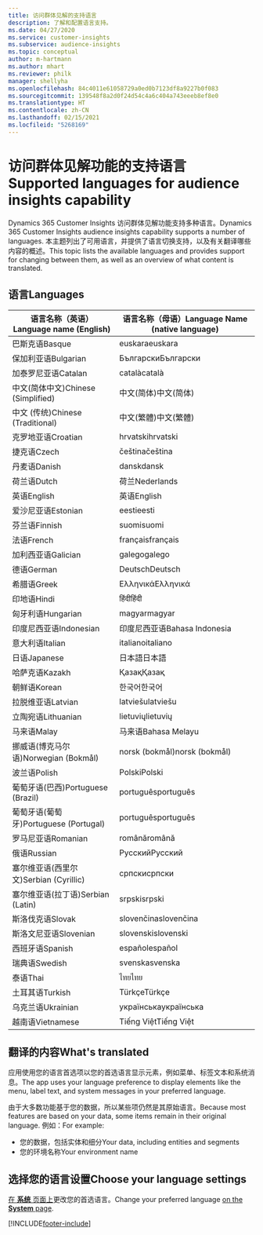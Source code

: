 ```yaml
---
title: 访问群体见解的支持语言
description: 了解和配置语言支持。
ms.date: 04/27/2020
ms.service: customer-insights
ms.subservice: audience-insights
ms.topic: conceptual
author: m-hartmann
ms.author: mhart
ms.reviewer: philk
manager: shellyha
ms.openlocfilehash: 84c4011e61058729a0ed0b7123df8a9227b0f083
ms.sourcegitcommit: 139548f8a2d0f24d54c4a6c404a743eeeb8ef8e0
ms.translationtype: HT
ms.contentlocale: zh-CN
ms.lasthandoff: 02/15/2021
ms.locfileid: "5268169"
---
```

# <a name="supported-languages-for-audience-insights-capability"></a><span data-ttu-id="4d85e-103">访问群体见解功能的支持语言</span><span class="sxs-lookup"><span data-stu-id="4d85e-103">Supported languages for audience insights capability</span></span>

<span data-ttu-id="4d85e-104">Dynamics 365 Customer Insights 访问群体见解功能支持多种语言。</span><span class="sxs-lookup"><span data-stu-id="4d85e-104">Dynamics 365 Customer Insights audience insights capability supports a number of languages.</span></span> <span data-ttu-id="4d85e-105">本主题列出了可用语言，并提供了语言切换支持，以及有关翻译哪些内容的概述。</span><span class="sxs-lookup"><span data-stu-id="4d85e-105">This topic lists the available languages and provides support for changing between them, as well as an overview of what content is translated.</span></span>

## <a name="languages"></a><span data-ttu-id="4d85e-106">语言</span><span class="sxs-lookup"><span data-stu-id="4d85e-106">Languages</span></span>

| <span data-ttu-id="4d85e-107">语言名称（英语）</span><span class="sxs-lookup"><span data-stu-id="4d85e-107">Language name (English)</span></span>|  <span data-ttu-id="4d85e-108">语言名称（母语）</span><span class="sxs-lookup"><span data-stu-id="4d85e-108">Language Name (native language)</span></span> |
| ------------- | ------------- |
| <span data-ttu-id="4d85e-109">巴斯克语</span><span class="sxs-lookup"><span data-stu-id="4d85e-109">Basque</span></span> | <span data-ttu-id="4d85e-110">euskara</span><span class="sxs-lookup"><span data-stu-id="4d85e-110">euskara</span></span> |
| <span data-ttu-id="4d85e-111">保加利亚语</span><span class="sxs-lookup"><span data-stu-id="4d85e-111">Bulgarian</span></span> | <span data-ttu-id="4d85e-112">Български</span><span class="sxs-lookup"><span data-stu-id="4d85e-112">Български</span></span> |
| <span data-ttu-id="4d85e-113">加泰罗尼亚语</span><span class="sxs-lookup"><span data-stu-id="4d85e-113">Catalan</span></span> | <span data-ttu-id="4d85e-114">català</span><span class="sxs-lookup"><span data-stu-id="4d85e-114">català</span></span> |
| <span data-ttu-id="4d85e-115">中文(简体中文)</span><span class="sxs-lookup"><span data-stu-id="4d85e-115">Chinese (Simplified)</span></span> | <span data-ttu-id="4d85e-116">中文(简体)</span><span class="sxs-lookup"><span data-stu-id="4d85e-116">中文(简体)</span></span> |
| <span data-ttu-id="4d85e-117">中文 (传统)</span><span class="sxs-lookup"><span data-stu-id="4d85e-117">Chinese (Traditional)</span></span> | <span data-ttu-id="4d85e-118">中文(繁體)</span><span class="sxs-lookup"><span data-stu-id="4d85e-118">中文(繁體)</span></span> |
| <span data-ttu-id="4d85e-119">克罗地亚语</span><span class="sxs-lookup"><span data-stu-id="4d85e-119">Croatian</span></span> | <span data-ttu-id="4d85e-120">hrvatski</span><span class="sxs-lookup"><span data-stu-id="4d85e-120">hrvatski</span></span> |
| <span data-ttu-id="4d85e-121">捷克语</span><span class="sxs-lookup"><span data-stu-id="4d85e-121">Czech</span></span> | <span data-ttu-id="4d85e-122">čeština</span><span class="sxs-lookup"><span data-stu-id="4d85e-122">čeština</span></span> |
| <span data-ttu-id="4d85e-123">丹麦语</span><span class="sxs-lookup"><span data-stu-id="4d85e-123">Danish</span></span> | <span data-ttu-id="4d85e-124">dansk</span><span class="sxs-lookup"><span data-stu-id="4d85e-124">dansk</span></span> |
| <span data-ttu-id="4d85e-125">荷兰语</span><span class="sxs-lookup"><span data-stu-id="4d85e-125">Dutch</span></span> | <span data-ttu-id="4d85e-126">荷兰</span><span class="sxs-lookup"><span data-stu-id="4d85e-126">Nederlands</span></span> |
| <span data-ttu-id="4d85e-127">英语</span><span class="sxs-lookup"><span data-stu-id="4d85e-127">English</span></span> | <span data-ttu-id="4d85e-128">英语</span><span class="sxs-lookup"><span data-stu-id="4d85e-128">English</span></span> |
| <span data-ttu-id="4d85e-129">爱沙尼亚语</span><span class="sxs-lookup"><span data-stu-id="4d85e-129">Estonian</span></span> | <span data-ttu-id="4d85e-130">eesti</span><span class="sxs-lookup"><span data-stu-id="4d85e-130">eesti</span></span> |
| <span data-ttu-id="4d85e-131">芬兰语</span><span class="sxs-lookup"><span data-stu-id="4d85e-131">Finnish</span></span> | <span data-ttu-id="4d85e-132">suomi</span><span class="sxs-lookup"><span data-stu-id="4d85e-132">suomi</span></span> |
| <span data-ttu-id="4d85e-133">法语</span><span class="sxs-lookup"><span data-stu-id="4d85e-133">French</span></span> | <span data-ttu-id="4d85e-134">français</span><span class="sxs-lookup"><span data-stu-id="4d85e-134">français</span></span> |
| <span data-ttu-id="4d85e-135">加利西亚语</span><span class="sxs-lookup"><span data-stu-id="4d85e-135">Galician</span></span> | <span data-ttu-id="4d85e-136">galego</span><span class="sxs-lookup"><span data-stu-id="4d85e-136">galego</span></span> |
| <span data-ttu-id="4d85e-137">德语</span><span class="sxs-lookup"><span data-stu-id="4d85e-137">German</span></span> | <span data-ttu-id="4d85e-138">Deutsch</span><span class="sxs-lookup"><span data-stu-id="4d85e-138">Deutsch</span></span> |
| <span data-ttu-id="4d85e-139">希腊语</span><span class="sxs-lookup"><span data-stu-id="4d85e-139">Greek</span></span> | <span data-ttu-id="4d85e-140">Ελληνικά</span><span class="sxs-lookup"><span data-stu-id="4d85e-140">Ελληνικά</span></span> |
| <span data-ttu-id="4d85e-141">印地语</span><span class="sxs-lookup"><span data-stu-id="4d85e-141">Hindi</span></span> | <span data-ttu-id="4d85e-142">हिंदी</span><span class="sxs-lookup"><span data-stu-id="4d85e-142">हिंदी</span></span> |
| <span data-ttu-id="4d85e-143">匈牙利语</span><span class="sxs-lookup"><span data-stu-id="4d85e-143">Hungarian</span></span> | <span data-ttu-id="4d85e-144">magyar</span><span class="sxs-lookup"><span data-stu-id="4d85e-144">magyar</span></span> |
| <span data-ttu-id="4d85e-145">印度尼西亚语</span><span class="sxs-lookup"><span data-stu-id="4d85e-145">Indonesian</span></span> | <span data-ttu-id="4d85e-146">印度尼西亚语</span><span class="sxs-lookup"><span data-stu-id="4d85e-146">Bahasa Indonesia</span></span> |
| <span data-ttu-id="4d85e-147">意大利语</span><span class="sxs-lookup"><span data-stu-id="4d85e-147">Italian</span></span> | <span data-ttu-id="4d85e-148">italiano</span><span class="sxs-lookup"><span data-stu-id="4d85e-148">italiano</span></span> |
| <span data-ttu-id="4d85e-149">日语</span><span class="sxs-lookup"><span data-stu-id="4d85e-149">Japanese</span></span> | <span data-ttu-id="4d85e-150">日本語</span><span class="sxs-lookup"><span data-stu-id="4d85e-150">日本語</span></span> |
| <span data-ttu-id="4d85e-151">哈萨克语</span><span class="sxs-lookup"><span data-stu-id="4d85e-151">Kazakh</span></span> | <span data-ttu-id="4d85e-152">Қазақ</span><span class="sxs-lookup"><span data-stu-id="4d85e-152">Қазақ</span></span> |
| <span data-ttu-id="4d85e-153">朝鲜语</span><span class="sxs-lookup"><span data-stu-id="4d85e-153">Korean</span></span> | <span data-ttu-id="4d85e-154">한국어</span><span class="sxs-lookup"><span data-stu-id="4d85e-154">한국어</span></span> |
| <span data-ttu-id="4d85e-155">拉脱维亚语</span><span class="sxs-lookup"><span data-stu-id="4d85e-155">Latvian</span></span> | <span data-ttu-id="4d85e-156">latviešu</span><span class="sxs-lookup"><span data-stu-id="4d85e-156">latviešu</span></span> |
| <span data-ttu-id="4d85e-157">立陶宛语</span><span class="sxs-lookup"><span data-stu-id="4d85e-157">Lithuanian</span></span> | <span data-ttu-id="4d85e-158">lietuvių</span><span class="sxs-lookup"><span data-stu-id="4d85e-158">lietuvių</span></span> |
| <span data-ttu-id="4d85e-159">马来语</span><span class="sxs-lookup"><span data-stu-id="4d85e-159">Malay</span></span> | <span data-ttu-id="4d85e-160">马来语</span><span class="sxs-lookup"><span data-stu-id="4d85e-160">Bahasa Melayu</span></span> |
| <span data-ttu-id="4d85e-161">挪威语(博克马尔语)</span><span class="sxs-lookup"><span data-stu-id="4d85e-161">Norwegian (Bokmål)</span></span> | <span data-ttu-id="4d85e-162">norsk (bokmål)</span><span class="sxs-lookup"><span data-stu-id="4d85e-162">norsk (bokmål)</span></span> |
| <span data-ttu-id="4d85e-163">波兰语</span><span class="sxs-lookup"><span data-stu-id="4d85e-163">Polish</span></span> | <span data-ttu-id="4d85e-164">Polski</span><span class="sxs-lookup"><span data-stu-id="4d85e-164">Polski</span></span> |
| <span data-ttu-id="4d85e-165">葡萄牙语(巴西)</span><span class="sxs-lookup"><span data-stu-id="4d85e-165">Portuguese (Brazil)</span></span> | <span data-ttu-id="4d85e-166">português</span><span class="sxs-lookup"><span data-stu-id="4d85e-166">português</span></span> |
| <span data-ttu-id="4d85e-167">葡萄牙语(葡萄牙)</span><span class="sxs-lookup"><span data-stu-id="4d85e-167">Portuguese (Portugal)</span></span> | <span data-ttu-id="4d85e-168">português</span><span class="sxs-lookup"><span data-stu-id="4d85e-168">português</span></span> |
| <span data-ttu-id="4d85e-169">罗马尼亚语</span><span class="sxs-lookup"><span data-stu-id="4d85e-169">Romanian</span></span> | <span data-ttu-id="4d85e-170">română</span><span class="sxs-lookup"><span data-stu-id="4d85e-170">română</span></span> |
| <span data-ttu-id="4d85e-171">俄语</span><span class="sxs-lookup"><span data-stu-id="4d85e-171">Russian</span></span> | <span data-ttu-id="4d85e-172">Русский</span><span class="sxs-lookup"><span data-stu-id="4d85e-172">Русский</span></span> |
| <span data-ttu-id="4d85e-173">塞尔维亚语(西里尔文)</span><span class="sxs-lookup"><span data-stu-id="4d85e-173">Serbian (Cyrillic)</span></span> | <span data-ttu-id="4d85e-174">српски</span><span class="sxs-lookup"><span data-stu-id="4d85e-174">српски</span></span> |
| <span data-ttu-id="4d85e-175">塞尔维亚语(拉丁语)</span><span class="sxs-lookup"><span data-stu-id="4d85e-175">Serbian (Latin)</span></span> | <span data-ttu-id="4d85e-176">srpski</span><span class="sxs-lookup"><span data-stu-id="4d85e-176">srpski</span></span> |
| <span data-ttu-id="4d85e-177">斯洛伐克语</span><span class="sxs-lookup"><span data-stu-id="4d85e-177">Slovak</span></span> | <span data-ttu-id="4d85e-178">slovenčina</span><span class="sxs-lookup"><span data-stu-id="4d85e-178">slovenčina</span></span> |
| <span data-ttu-id="4d85e-179">斯洛文尼亚语</span><span class="sxs-lookup"><span data-stu-id="4d85e-179">Slovenian</span></span> | <span data-ttu-id="4d85e-180">slovenski</span><span class="sxs-lookup"><span data-stu-id="4d85e-180">slovenski</span></span> |
| <span data-ttu-id="4d85e-181">西班牙语</span><span class="sxs-lookup"><span data-stu-id="4d85e-181">Spanish</span></span> | <span data-ttu-id="4d85e-182">español</span><span class="sxs-lookup"><span data-stu-id="4d85e-182">español</span></span> |
| <span data-ttu-id="4d85e-183">瑞典语</span><span class="sxs-lookup"><span data-stu-id="4d85e-183">Swedish</span></span> | <span data-ttu-id="4d85e-184">svenska</span><span class="sxs-lookup"><span data-stu-id="4d85e-184">svenska</span></span> |
| <span data-ttu-id="4d85e-185">泰语</span><span class="sxs-lookup"><span data-stu-id="4d85e-185">Thai</span></span> | <span data-ttu-id="4d85e-186">ไทย</span><span class="sxs-lookup"><span data-stu-id="4d85e-186">ไทย</span></span> |
| <span data-ttu-id="4d85e-187">土耳其语</span><span class="sxs-lookup"><span data-stu-id="4d85e-187">Turkish</span></span> | <span data-ttu-id="4d85e-188">Türkçe</span><span class="sxs-lookup"><span data-stu-id="4d85e-188">Türkçe</span></span> |
| <span data-ttu-id="4d85e-189">乌克兰语</span><span class="sxs-lookup"><span data-stu-id="4d85e-189">Ukrainian</span></span> | <span data-ttu-id="4d85e-190">українська</span><span class="sxs-lookup"><span data-stu-id="4d85e-190">українська</span></span> |
| <span data-ttu-id="4d85e-191">越南语</span><span class="sxs-lookup"><span data-stu-id="4d85e-191">Vietnamese</span></span> | <span data-ttu-id="4d85e-192">Tiếng Việt</span><span class="sxs-lookup"><span data-stu-id="4d85e-192">Tiếng Việt</span></span> |

## <a name="whats-translated"></a><span data-ttu-id="4d85e-193">翻译的内容</span><span class="sxs-lookup"><span data-stu-id="4d85e-193">What's translated</span></span>

<span data-ttu-id="4d85e-194">应用使用您的语言首选项以您的首选语言显示元素，例如菜单、标签文本和系统消息。</span><span class="sxs-lookup"><span data-stu-id="4d85e-194">The app uses your language preference to display elements like the menu, label text, and system messages in your preferred language.</span></span>

<span data-ttu-id="4d85e-195">由于大多数功能基于您的数据，所以某些项仍然是其原始语言。</span><span class="sxs-lookup"><span data-stu-id="4d85e-195">Because most features are based on your data, some items remain in their original language.</span></span> <span data-ttu-id="4d85e-196">例如：</span><span class="sxs-lookup"><span data-stu-id="4d85e-196">For example:</span></span>

- <span data-ttu-id="4d85e-197">您的数据，包括实体和细分</span><span class="sxs-lookup"><span data-stu-id="4d85e-197">Your data, including entities and segments</span></span>
- <span data-ttu-id="4d85e-198">您的环境名称</span><span class="sxs-lookup"><span data-stu-id="4d85e-198">Your environment name</span></span>

## <a name="choose-your-language-settings"></a><span data-ttu-id="4d85e-199">选择您的语言设置</span><span class="sxs-lookup"><span data-stu-id="4d85e-199">Choose your language settings</span></span>  

<span data-ttu-id="4d85e-200">[在 **系统** 页面上](system.md)更改您的首选语言。</span><span class="sxs-lookup"><span data-stu-id="4d85e-200">Change your preferred language [on the **System** page](system.md).</span></span>


[!INCLUDE[footer-include](../includes/footer-banner.md)]